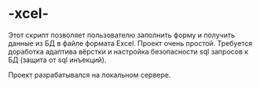 # -xcel-
Этот скрипт позволяет пользователю заполнить форму и получить данные из БД в файле формата Excel. Проект очень простой. Требуется доработка адаптива вёрстки и настройка безопасности sql запросов к БД (защита от sql инъекций).

Проект разрабатывался на локальном сервере. 
